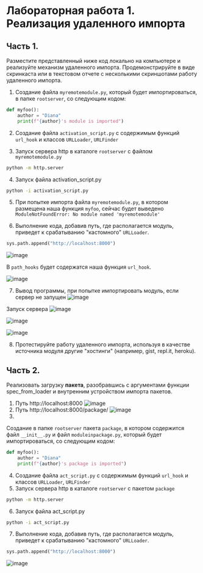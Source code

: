 # Лабораторная работа 1. Реализация удаленного импорта
## Часть 1.

Разместите представленный ниже код локально на компьютере и реализуйте механизм удаленного импорта. 
Продемонстрируйте в виде скринкаста или в текстовом отчете с несколькими скриншотами работу удаленного импорта.


1. Создание файла ```myremotemodule.py```, который будет импортироваться, в папке ```rootserver```, со следующим кодом:
```python
def myfoo():
    author = "Diana" 
    print(f"{author}'s module is imported")
```

2. Создание файла ```activation_script.py``` с содержимым функций ```url_hook``` и классов ```URLLoader```, ```URLFinder```


3. Запуск сервера http в каталоге ```rootserver``` с файлом ```myremotemodule.py``` 
```sh
python -m http.server
```


4. Запуск файла activation_script.py
```sh
python -i activation_script.py
```

5. При попытке импорта файла ```myremotemodule.py```, в котором размещена наша функция ```myfoo```, сейчас будет выведено ```ModuleNotFoundError: No module named 'myremotemodule'```


6. Выполнение кода, добавив путь, где располагается модуль, приведет к срабатыванию "кастомного" ```URLLoader```.
```python
sys.path.append("http://localhost:8000")
```

![image](https://github.com/user-attachments/assets/2cc5f107-4ba6-4c5b-b16e-853922b530b5)




В ```path_hooks``` будет содержатся наша функция ```url_hook```. 

![image](https://github.com/user-attachments/assets/34793dce-7cb0-45c6-8bfd-85a720d2de6f)  


7. Вывод программы, при попытке импортировать модуль, если сервер не запущен
![image](https://github.com/user-attachments/assets/e60ba692-a058-4a68-b5a6-6dd1d8d1587a)


Запуск сервера
![image](https://github.com/user-attachments/assets/d14be88d-1faf-4bcf-85b9-a07c722fdf9a)  


![image](https://github.com/user-attachments/assets/68dba27f-04dd-4894-b844-cfe718d6e3b8)  

![image](https://github.com/user-attachments/assets/32c61473-65d8-4584-a03a-a49b83922143)  




8. Протестируйте работу удаленного импорта, используя в качестве источника модуля другие "хостинги" (например, gist, repl.it, heroku).

## Часть 2.

Реализовать загрузку **пакета**, разобравшись с аргументами функции spec_from_loader и внутренним устройством импорта пакетов.
1. Путь http://localhost:8000
![image](https://github.com/user-attachments/assets/7d0e3f3a-178c-4409-8ce7-4cc60a504f0b)
2. Путь http://localhost:8000/package/
![image](https://github.com/user-attachments/assets/8720354c-5a27-4c05-83fa-a86b90ef2095)
3.
Создание в папке ```rootserver``` пакета ```package```, в котором содержится файл ```__init__.py``` и файл ```moduleinpackage.py```, который будет импортироваться, со следующим кодом:
```python
def myfoo():
    author = "Diana" 
    print(f"{author}'s package is imported")
```

4. Создание файла ```act_script.py``` с содержимым функций ```url_hook``` и классов ```URLLoader```, ```URLFinder```
5. Запуск сервера http в каталоге ```rootserver``` с пакетом ```package``` 
```sh
python -m http.server
```

6. Запуск файла act_script.py
```sh
python -i act_script.py
```

7. Выполнение кода, добавив путь, где располагается модуль, приведет к срабатыванию "кастомного" ```URLLoader```.
```python
sys.path.append("http://localhost:8000")
```

![image](https://github.com/user-attachments/assets/d4ca59d3-a889-494d-8f48-6f4353533f48)




